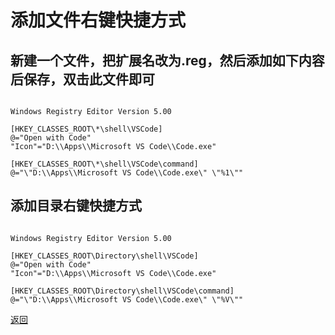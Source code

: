 # 添加文件右键快捷方式  

## 新建一个文件，把扩展名改为.reg，然后添加如下内容后保存，双击此文件即可  
```

Windows Registry Editor Version 5.00

[HKEY_CLASSES_ROOT\*\shell\VSCode]
@="Open with Code"
"Icon"="D:\\Apps\\Microsoft VS Code\\Code.exe"

[HKEY_CLASSES_ROOT\*\shell\VSCode\command]
@="\"D:\\Apps\\Microsoft VS Code\\Code.exe\" \"%1\""

```

## 添加目录右键快捷方式
```

Windows Registry Editor Version 5.00

[HKEY_CLASSES_ROOT\Directory\shell\VSCode]
@="Open with Code"
"Icon"="D:\\Apps\\Microsoft VS Code\\Code.exe"

[HKEY_CLASSES_ROOT\Directory\shell\VSCode\command]
@="\"D:\\Apps\\Microsoft VS Code\\Code.exe\" \"%V\""

```

[返回](../) 